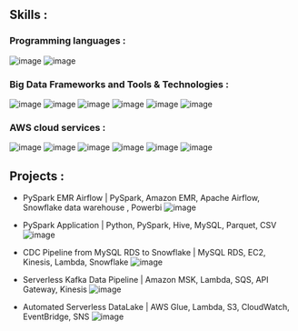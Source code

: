 ## Skills :
### Programming languages :
![image](https://github.com/Souvik7861/PROJECTS/assets/120063616/71765d61-b531-4369-93f5-349236232049)
![image](https://github.com/Souvik7861/PROJECTS/assets/120063616/898a106b-f00f-4e19-93f7-b5f0d2a5a9cf)


### Big Data Frameworks and Tools & Technologies :
![image](https://github.com/Souvik7861/PROJECTS/assets/120063616/c524e3c4-c18d-4dc6-a7dd-8adf91db3bc6)
![image](https://github.com/Souvik7861/PROJECTS/assets/120063616/5bad9116-2cce-4a54-88ee-c9404287a088)
![image](https://github.com/Souvik7861/PROJECTS/assets/120063616/ba41ce64-1bf6-4daf-8041-0b3f30d2d446)
![image](https://github.com/Souvik7861/PROJECTS/assets/120063616/cb2e384c-8d6c-4af7-ad8d-a10b08286218)
![image](https://github.com/Souvik7861/PROJECTS/assets/120063616/1748b92c-7d99-447d-acee-23978775c402)
![image](https://github.com/Souvik7861/PROJECTS/assets/120063616/9165a00e-2a3f-40c5-9a27-9a5ed238a62e)

### AWS cloud services :
![image](https://github.com/Souvik7861/PROJECTS/assets/120063616/a74ca811-12ab-496b-9597-89740f58f41c)
![image](https://github.com/Souvik7861/PROJECTS/assets/120063616/4ac7c69d-b1c1-4bbb-a6bc-fd16678b6c69)
![image](https://github.com/Souvik7861/PROJECTS/assets/120063616/a060a0d0-70aa-4c12-81e0-89d569f17f0d)
![image](https://github.com/Souvik7861/PROJECTS/assets/120063616/7fee84a9-fb01-453b-9980-8642e5a96a96)
![image](https://github.com/Souvik7861/PROJECTS/assets/120063616/99eae098-86fa-4382-ba1d-bc39d957f560)
![image](https://github.com/Souvik7861/PROJECTS/assets/120063616/bdcb4ece-3f35-46dc-8813-d431c2691476)


## Projects :
- PySpark EMR Airflow | PySpark, Amazon EMR, Apache Airflow, Snowflake data warehouse , Powerbi
  ![image](https://github.com/Souvik7861/PROJECTS/assets/120063616/bb3d6de6-2e77-4f75-ad31-022f48e7304e)

- PySpark Application | Python, PySpark, Hive, MySQL, Parquet, CSV
  ![image](https://github.com/Souvik7861/PROJECTS/assets/120063616/e2f15b4e-d26d-485a-894b-c90ee8542492)

- CDC Pipeline from MySQL RDS to Snowflake | MySQL RDS, EC2, Kinesis, Lambda, Snowflake
  ![image](https://github.com/Souvik7861/PROJECTS/assets/120063616/9872ac6d-ff81-4a56-9015-44bc40218304)

- Serverless Kafka Data Pipeline | Amazon MSK, Lambda, SQS, API Gateway, Kinesis
  ![image](https://github.com/Souvik7861/PROJECTS/assets/120063616/e911fa2e-8496-4152-a8fd-daa5cd63d8d6)

- Automated Serverless DataLake | AWS Glue, Lambda, S3, CloudWatch, EventBridge, SNS
  ![image](https://github.com/Souvik7861/PROJECTS/assets/120063616/e82492d3-58bf-4f04-9bee-416bbf3d1c83)



